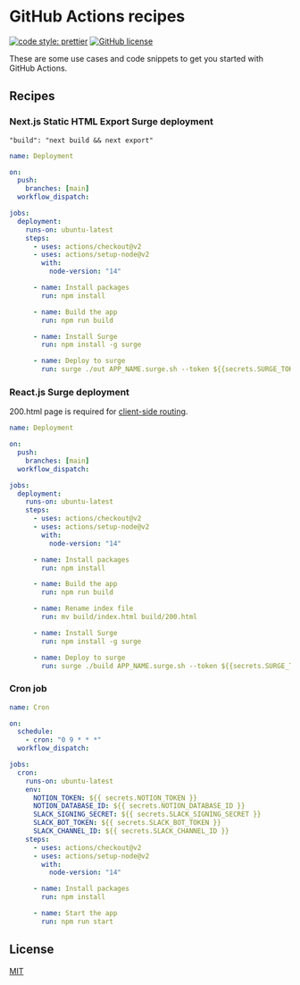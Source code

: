 # GitHub Actions recipes

[![code style: prettier](https://img.shields.io/badge/code_style-prettier-ff69b4.svg)](https://github.com/prettier/prettier)
[![GitHub license](https://img.shields.io/badge/license-MIT-blue.svg)](https://github.com/malcodeman/github-actions-recipes/blob/master/LICENSE)

These are some use cases and code snippets to get you started with GitHub Actions.

## Recipes

### Next.js Static HTML Export Surge deployment

`"build": "next build && next export"`

```yaml
name: Deployment

on:
  push:
    branches: [main]
  workflow_dispatch:

jobs:
  deployment:
    runs-on: ubuntu-latest
    steps:
      - uses: actions/checkout@v2
      - uses: actions/setup-node@v2
        with:
          node-version: "14"

      - name: Install packages
        run: npm install

      - name: Build the app
        run: npm run build

      - name: Install Surge
        run: npm install -g surge

      - name: Deploy to surge
        run: surge ./out APP_NAME.surge.sh --token ${{secrets.SURGE_TOKEN}}
```

### React.js Surge deployment

200.html page is required for [client-side routing](https://surge.sh/help/adding-a-200-page-for-client-side-routing).

```yaml
name: Deployment

on:
  push:
    branches: [main]
  workflow_dispatch:

jobs:
  deployment:
    runs-on: ubuntu-latest
    steps:
      - uses: actions/checkout@v2
      - uses: actions/setup-node@v2
        with:
          node-version: "14"

      - name: Install packages
        run: npm install

      - name: Build the app
        run: npm run build

      - name: Rename index file
        run: mv build/index.html build/200.html

      - name: Install Surge
        run: npm install -g surge

      - name: Deploy to surge
        run: surge ./build APP_NAME.surge.sh --token ${{secrets.SURGE_TOKEN}}
```

### Cron job

```yaml
name: Cron

on:
  schedule:
    - cron: "0 9 * * *"
  workflow_dispatch:

jobs:
  cron:
    runs-on: ubuntu-latest
    env:
      NOTION_TOKEN: ${{ secrets.NOTION_TOKEN }}
      NOTION_DATABASE_ID: ${{ secrets.NOTION_DATABASE_ID }}
      SLACK_SIGNING_SECRET: ${{ secrets.SLACK_SIGNING_SECRET }}
      SLACK_BOT_TOKEN: ${{ secrets.SLACK_BOT_TOKEN }}
      SLACK_CHANNEL_ID: ${{ secrets.SLACK_CHANNEL_ID }}
    steps:
      - uses: actions/checkout@v2
      - uses: actions/setup-node@v2
        with:
          node-version: "14"

      - name: Install packages
        run: npm install

      - name: Start the app
        run: npm run start
```

## License

[MIT](./LICENSE)
